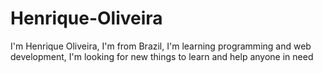 # Henrique-Oliveira
I'm Henrique Oliveira, I'm from Brazil, I'm learning programming and web development, I'm looking for new things to learn and help anyone in need
